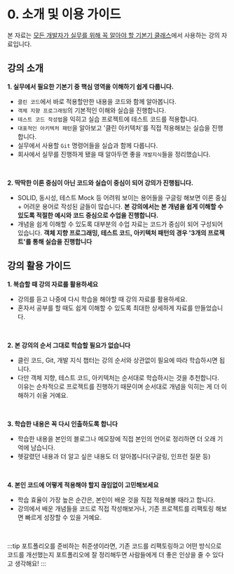 # 0. 소개 및 이용 가이드
본 자료는 [모든 개발자가 실무를 위해 꼭 알아야 할 기본기 클래스](https://www.inflearn.com/course/%EA%B0%9C%EB%B0%9C%EC%9E%90-%EC%8B%A4%EB%AC%B4-%EA%B8%B0%EB%B3%B8%EA%B8%B0)에서 사용하는 강의 자료입니다.

## 강의 소개
**1. 실무에서 필요한 기본기 중 핵심 영역을 이해하기 쉽게 다룹니다.**
- `클린 코드`에서 바로 적용할만한 내용을 코드와 함께 알아봅니다.
- `객체 지향 프로그래밍`의 기본적인 이해와 실습을 진행합니다.
- `테스트 코드 작성법`을 익히고 실습 프로젝트에 테스트 코드를 적용합니다. 
- `대표적인 아키텍처 패턴`을 알아보고 '클린 아키텍처'를 직접 적용해보는 실습을 진행합니다. 
- 실무에서 사용할 `Git` 명령어들을 실습과 함께 다룹니다.
- 회사에서 실무를 진행하게 됐을 때 알아두면 좋을 `개발지식`들을 정리했습니다. 

<br>

**2. 딱딱한 이론 중심이 아닌 코드와 실습이 중심이 되어 강의가 진행됩니다.**  
- SOLID, 동시성, 테스트 Mock 등 어려워 보이는 용어들을 구글링 해보면 이론 중심 + 어려운 용어로 작성된 글들이 많습니다. 
  **본 강의에서는 본 개념을 쉽게 이해할 수 있도록 적절한 예시와 코드 중심으로 수업을 진행합니다.**
- 개념을 쉽게 이해할 수 있도록 대부분의 수업 자료는 코드가 중심이 되어 구성되어 있습니다.
  **객체 지향 프로그래밍, 테스트 코드, 아키텍처 패턴의 경우 '3개의 프로젝트'를 통해 실습을 진행합니다**



## 강의 활용 가이드
**1. 복습할 때 강의 자료를 활용하세요**
- 강의를 듣고 나중에 다시 학습을 해야할 때 강의 자료를 활용하세요.
- 혼자서 공부를 할 때도 쉽게 이해할 수 있도록 최대한 상세하게 자료를 만들었습니다.

<br>

**2. 본 강의의 순서 그대로 학습할 필요가 없습니다**  
- 클린 코드, Git, 개발 지식 챕터는 강의 순서와 상관없이 필요에 따라 학습하시면 됩니다. 
- 다만 객체 지향, 테스트 코드, 아키텍처는 순서대로 학습하시는 것을 추천합니다.   
  이유는 순차적으로 프로젝트를 진행하기 때문이며 순서대로 개념을 익히는 게 더 이해하기 쉬울 거예요.
    
<br>

**3. 학습한 내용은 꼭 다시 인출하도록 합니다**  
- 학습한 내용을 본인의 블로그나 메모장에 직접 본인의 언어로 정리하면 더 오래 기억에 남습니다.
- 헷갈렸던 내용과 더 알고 싶은 내용도 더 알아봅니다(구글링, 인프런 질문 등)  
      
<br>

**4. 본인 코드에 어떻게 적용해야 할지 끊임없이 고민해보세요**   
- 학습 효율이 가장 높은 순간은, 본인이 배운 것을 직접 적용해볼 때라고 합니다.
- 강의에서 배운 개념들을 코드로 직접 작성해보거나, 기존 프로젝트를 리팩토링 해보면 빠르게 성장할 수 있을 거예요.

<br>

:::tip
포트폴리오를 준비하는 취준생이라면, 
기존 코드를 리팩토링하고 어떤 방식으로 코드를 개선했는지 포트폴리오에 잘 정리해두면 사람들에게 더 좋은 인상을 줄 수 있다고 생각해요! 
:::


